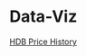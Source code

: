 # Data-Viz

[HDB Price History](https://public.tableau.com/app/profile/ng.chee.yuan/viz/ResaleFlatPriceHistory/Dashboard1?publish=yes)
